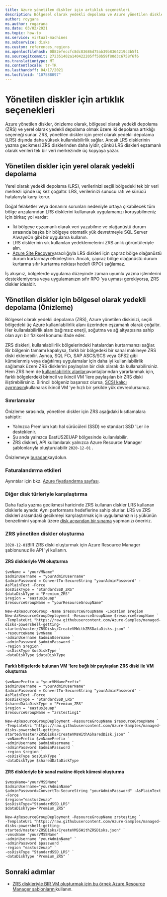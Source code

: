 ```yaml
---
title: Azure yönetilen diskler için artıklık seçenekleri
description: Bölgesel olarak yedekli depolama ve Azure yönetilen diskler için yerel olarak yedekli depolama hakkında bilgi edinin.
author: roygara
ms.author: rogarana
ms.date: 03/02/2021
ms.topic: how-to
ms.service: virtual-machines
ms.subservice: disks
ms.custom: references_regions
ms.openlocfilehash: 0882efeccfc8dc83686d75ab39b8364219c3b5f1
ms.sourcegitcommit: 272351402a140422205ff50b59f80d3c6758f6f6
ms.translationtype: MT
ms.contentlocale: tr-TR
ms.lasthandoff: 04/17/2021
ms.locfileid: "107588097"
---
```

# <a name="redundancy-options-for-managed-disks"></a>Yönetilen diskler için artıklık seçenekleri

Azure yönetilen diskler, önizleme olarak, bölgesel olarak yedekli depolama (ZRS) ve yerel olarak yedekli depolama olmak üzere iki depolama artıklığı seçeneği sunar. ZRS, yönetilen diskler için yerel olarak yedekli depolama (LRS) dışında daha yüksek kullanılabilirlik sağlar. Ancak LRS disklerinin yazma gecikmesi ZRS disklerinden daha iyidir, çünkü LRS diskleri eşzamanlı olarak verileri tek bir veri merkezinde üç kopyaya yazar.

## <a name="locally-redundant-storage-for-managed-disks"></a>Yönetilen diskler için yerel olarak yedekli depolama

Yerel olarak yedekli depolama (LRS), verilerinizi seçili bölgedeki tek bir veri merkezi içinde üç kez çoğaltır. LRS, verilerinizi sunucu rafı ve sürücü hatalarıyla karşı korur. 

Doğal felaketler veya donanım sorunları nedeniyle ortaya çıkabilecek tüm bölge arızalarından LRS disklerini kullanarak uygulamanızı koruyabilmeniz için birkaç yol vardır:
- İki bölgeye eşzamanlı olarak veri yazabilme ve olağanüstü durum sırasında başka bir bölgeye otomatik yük devretmeyle SQL Server AlwaysOn gibi bir uygulama kullanın.
- LRS disklerinin sık kullanılan yedeklemelerini ZRS anlık görüntüleriyle alın.
- [Azure Site Recovery](../site-recovery/azure-to-azure-how-to-enable-zone-to-zone-disaster-recovery.md)aracılığıyla LRS diskleri için çapraz bölge olağanüstü durum kurtarmayı etkinleştirin. Ancak, çapraz bölge olağanüstü durum kurtarma sıfır kurtarma noktası hedefi (RPO) sağlamaz.

İş akışınız, bölgelerde uygulama düzeyinde zaman uyumlu yazma işlemlerini desteklemiyorsa veya uygulamanızın sıfır RPO 'ya uyması gerekiyorsa, ZRS diskler idealdir.

## <a name="zone-redundant-storage-for-managed-disks-preview"></a>Yönetilen diskler için bölgesel olarak yedekli depolama (Önizleme)

Bölgesel olarak yedekli depolama (ZRS), Azure yönetilen diskinizi, seçili bölgedeki üç Azure kullanılabilirlik alanı üzerinden eşzamanlı olarak çoğaltır. Her kullanılabilirlik alanı bağımsız enerji, soğutma ve ağ altyapısına sahip olan ayrı bir fiziksel konumu ifade eder. 

ZRS diskleri, kullanılabilirlik bölgelerindeki hatalardan kurtarmanızı sağlar. Bir bölgenin tamamı kapalıysa, farklı bir bölgedeki bir sanal makineye ZRS diski eklenebilir. Ayrıca, SQL FCı, SAP ASCS/SCS veya GFS2 gibi kümelenmiş veya dağıtılmış uygulamalar için daha iyi kullanılabilirlik sağlamak üzere ZRS disklerini paylaşılan bir disk olarak da kullanabilirsiniz. Hem ZRS hem de [kullanılabilirlik alanları](../availability-zones/az-overview.md)avantajlarından yararlanmak için, farklı bölgelerdeki birincil ve ikincil VM 'lere paylaşılan bir ZRS diski iliştirebilirsiniz. Birincil bölgeniz başarısız olursa, [SCSI kalıcı ayırmasını](disks-shared-enable.md#supported-scsi-pr-commands)kullanarak ikincil VM 'ye hızlı bir şekilde yük devreolursunuz.

### <a name="limitations"></a>Sınırlamalar

Önizleme sırasında, yönetilen diskler için ZRS aşağıdaki kısıtlamalara sahiptir:

- Yalnızca Premium katı hal sürücüleri (SSD) ve standart SSD 'Ler ile desteklenir.
- Şu anda yalnızca EastUS2EUAP bölgesinde kullanılabilir.
- ZRS diskleri, API kullanılarak yalnızca Azure Resource Manager şablonlarıyla oluşturulabilir `2020-12-01` .

Önizlemeye [buradan](https://aka.ms/ZRSDisksPreviewSignUp)kaydolun.

### <a name="billing-implications"></a>Faturalandırma etkileri

Ayrıntılar için bkz. [Azure fiyatlandırma sayfası](https://azure.microsoft.com/pricing/details/managed-disks/).

### <a name="comparison-with-other-disk-types"></a>Diğer disk türleriyle karşılaştırma

Daha fazla yazma gecikmesi haricinde ZRS kullanan diskler LRS kullanan disklerle aynıdır. Aynı performans hedeflerine sahip olurlar. LRS ve ZRS diskleri arasındaki gecikmeyi karşılaştırmak için uygulamanızın iş yükünün benzetimini yapmak üzere [disk açısından bir sınama](disks-benchmarks.md) yapmanızı öneririz. 

### <a name="create-zrs-managed-disks"></a>ZRS yönetilen diskler oluşturma

`2020-12-01`BIR ZRS diski oluşturmak için Azure Resource Manager şablonunuz ile API 'yi kullanın.

#### <a name="create-a-vm-with-zrs-disks"></a>ZRS diskleriyle VM oluşturma

```
$vmName = "yourVMName" 
$adminUsername = "yourAdminUsername"
$adminPassword = ConvertTo-SecureString "yourAdminPassword" -AsPlainText -Force
$osDiskType = "StandardSSD_ZRS"
$dataDiskType = "Premium_ZRS"
$region = "eastus2euap"
$resourceGroupName = "yourResourceGroupName"

New-AzResourceGroup -Name $resourceGroupName -Location $region
New-AzResourceGroupDeployment -ResourceGroupName $resourceGroupName `
-TemplateUri "https://raw.githubusercontent.com/Azure-Samples/managed-disks-powershell-getting-started/master/ZRSDisks/CreateVMWithZRSDataDisks.json" `
-resourceName $vmName `
-adminUsername $adminUsername `
-adminPassword $adminPassword `
-region $region `
-osDiskType $osDiskType `
-dataDiskType $dataDiskType
```

#### <a name="create-vms-with-a-shared-zrs-disk-attached-to-the-vms-in-different-zones"></a>Farklı bölgelerde bulunan VM 'lere bağlı bir paylaşılan ZRS diski ile VM oluşturma

```
$vmNamePrefix = "yourVMNamePrefix"
$adminUsername = "yourAdminUserName"
$adminPassword = ConvertTo-SecureString "yourAdminPassword" -AsPlainText -Force
$osDiskType = "StandardSSD_LRS"
$sharedDataDiskType = "Premium_ZRS"
$region = "eastus2euap"
$resourceGroupName = "zrstesting1"

New-AzResourceGroupDeployment -ResourceGroupName $resourceGroupName `
-TemplateUri "https://raw.githubusercontent.com/Azure-Samples/managed-disks-powershell-getting-started/master/ZRSDisks/CreateVMsWithASharedDisk.json" `
-vmNamePrefix $vmNamePrefix `
-adminUsername $adminUsername `
-adminPassword $adminPassword `
-region $region `
-osDiskType $osDiskType `
-dataDiskType $sharedDataDiskType
```

#### <a name="create-a-virtual-machine-scale-set-with-zrs-disks"></a>ZRS diskleriyle bir sanal makine ölçek kümesi oluşturma

```
$vmssName="yourVMSSName"
$adminUsername="yourAdminName"
$adminPassword=ConvertTo-SecureString "yourAdminPassword" -AsPlainText -Force
$region="eastus2euap"
$osDiskType="StandardSSD_LRS"
$dataDiskType="Premium_ZRS"

New-AzResourceGroupDeployment -ResourceGroupName zrstesting `
-TemplateUri "https://raw.githubusercontent.com/Azure-Samples/managed-disks-powershell-getting-started/master/ZRSDisks/CreateVMSSWithZRSDisks.json" `
-vmssName "yourVMSSName" `
-adminUsername "yourAdminName" `
-adminPassword $password `
-region "eastus2euap" `
-osDiskType "StandardSSD_LRS" `
-dataDiskType "Premium_ZRS" `
```

## <a name="next-steps"></a>Sonraki adımlar

- [ZRS diskleriyle BIR VM oluşturmak için bu örnek Azure Resource Manager şablonlarını](https://github.com/Azure-Samples/managed-disks-powershell-getting-started/tree/master/ZRSDisks)kullanın.
